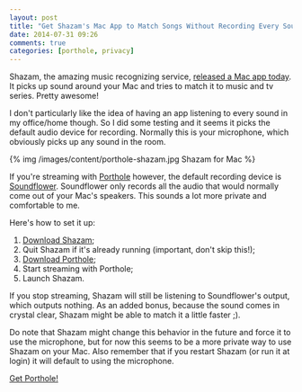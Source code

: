 ```yaml
---
layout: post
title: "Get Shazam's Mac App to Match Songs Without Recording Every Sound in the Room, Using Porthole"
date: 2014-07-31 09:26
comments: true
categories: [porthole, privacy]
---
```


Shazam, the amazing music recognizing service, [released a Mac app today](http://www.shazam.com). It picks up sound around your Mac and tries to match it to music and tv series. Pretty awesome!

I don't particularly like the idea of having an app listening to every sound in my office/home though. So I did some testing and it seems it picks the default audio device for recording. Normally this is your microphone, which obviously picks up any sound in the room.

<div class="thumbnail">
{% img /images/content/porthole-shazam.jpg Shazam for Mac %}
</div>

If you're streaming with [Porthole](http://www.getporthole.com) however, the default recording device is [Soundflower](http://cycling74.com/products/soundflower/). Soundflower only records all the audio that would normally come out of your Mac's speakers. This sounds a lot more private and comfortable to me.

Here's how to set it up:

<!-- more -->

1. [Download Shazam](https://itunes.apple.com/us/app/shazam/id897118787);
1. Quit Shazam if it's already running (important, don't skip this!);
1. [Download Porthole](http://www.getporthole.com/download);
1. Start streaming with Porthole;
1. Launch Shazam.

If you stop streaming, Shazam will still be listening to Soundflower's output, which outputs nothing. As an added bonus, because the sound comes in crystal clear, Shazam might be able to match it a little faster ;).

Do note that Shazam might change this behavior in the future and force it to use the microphone, but for now this seems to be a more private way to use Shazam on your Mac. Also remember that if you restart Shazam (or run it at login) it will default to using the microphone.

<div class="text-center">
<a href="http://getporthole.com" class="btn btn-large btn-success">Get Porthole!</a>
</div>